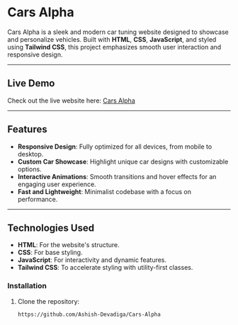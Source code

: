 # Cars Alpha

Cars Alpha is a sleek and modern car tuning website designed to showcase and personalize vehicles. Built with **HTML**, **CSS**, **JavaScript**, and styled using **Tailwind CSS**, this project emphasizes smooth user interaction and responsive design.

---

## Live Demo

Check out the live website here: [Cars Alpha](https://cars-alpha-tailwind-css.onrender.com)

---

## Features

- **Responsive Design**: Fully optimized for all devices, from mobile to desktop.
- **Custom Car Showcase**: Highlight unique car designs with customizable options.
- **Interactive Animations**: Smooth transitions and hover effects for an engaging user experience.
- **Fast and Lightweight**: Minimalist codebase with a focus on performance.

---

## Technologies Used

- **HTML**: For the website's structure.
- **CSS**: For base styling.
- **JavaScript**: For interactivity and dynamic features.
- **Tailwind CSS**: To accelerate styling with utility-first classes.


### Installation

1. Clone the repository:
   ```bash
   https://github.com/Ashish-Devadiga/Cars-Alpha
